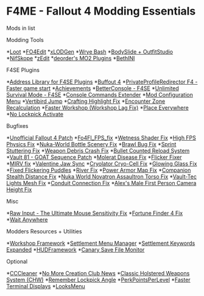 # F4ME - Fallout 4 Modding Essentials

Mods in list

Modding Tools

*[Loot]()
*[FO4Edit]()
*[xLODGen]()
*[Wrye Bash]()
*[BodySlide + OutfitStudio]()
*[NifSkope]()
*[zEdit]()
*[deorder's MO2 Plugins]()
*[BethINI]()

F4SE Plugins

*[Address Library for F4SE Plugins]()
*[Buffout 4]()
*[PrivateProfileRedirector F4 - Faster game start]()
*[Achievements]()
*[BetterConsole - F4SE]()
*[Unlimited Survival Mode - F4SE]()
*[Console Commands Extender]()
*[Mod Configuration Menu]()
*[Vertibird Jump]()
*[Crafting Highlight Fix]()
*[Encounter Zone Recalculation]()
*[Faster Workshop (Workshop Lag Fix)]()
*[Place Everywhere]()
*[No Lockpick Activate]()

Bugfixes

*[Unofficial Fallout 4 Patch]()
*[Fo4FI_FPS_fix]()
*[Wetness Shader Fix]()
*[High FPS Physics Fix]()
*[Nuka-World Bottle Scenery Fix]()
*[Brawl Bug Fix]()
*[Sprint Stuttering Fix]()
*[Weapon Debris Crash Fix]()
*[Bullet Counted Reload System]()
*[Vault 81 - GOAT Sequence Patch]()
*[Molerat Disease Fix]()
*[Flicker Fixer]()
*[MIRV fix]()
*[Valentine Jaw Sync]()
*[Cryolator Cryo-Cell Fix]()
*[Glowing Glass Fix]()
*[Fixed Flickering Puddles]()
*[River Fix]()
*[Power Armor Map Fix]()
*[Companion Stealth Distance Fix]()
*[Nuka World Novatron Assaultron Torso Fix]()
*[Vault-Tec Lights Mesh Fix]()
*[Conduit Connection Fix]()
*[Alex's Male First Person Camera Height Fix]()

Misc

*[Raw Input - The Ultimate Mouse Sensitivity Fix]()
*[Fortune Finder 4 Fix]()
*[Wait Anywhere]()

Modders Resources + Utilities

*[Workshop Framework]()
*[Settlement Menu Manager]()
*[Settlement Keywords Expanded]()
*[HUDFramework]()
*[Canary Save File Monitor]()

Optional

*[CCCleaner]()
*[No More Creation Club News]()
*[Classic Holstered Weapons System (CHW)]()
*[Remember Lockpick Angle]()
*[PerkPointsPerLevel]()
*[Faster Terminal Displays]()
*[LooksMenu]()
